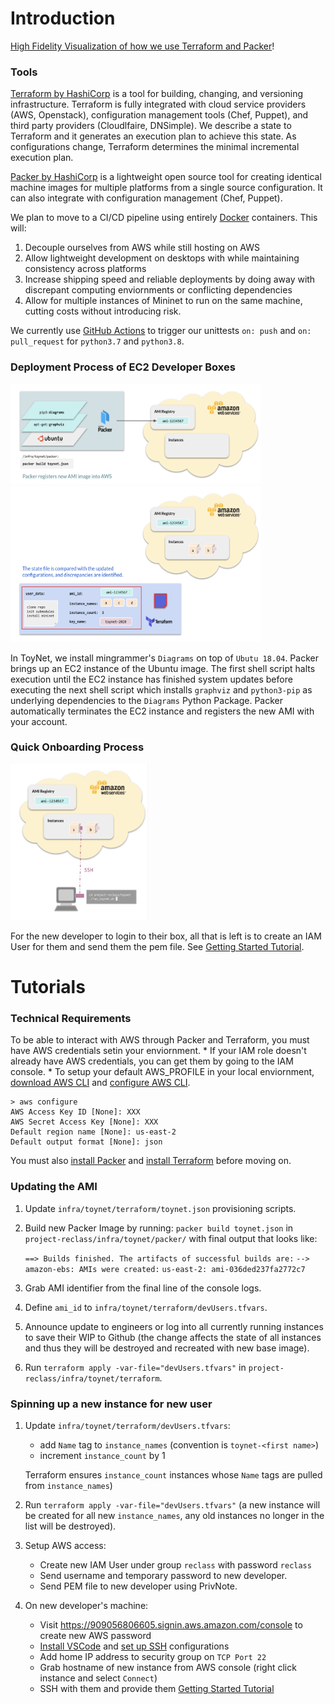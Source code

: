 # Introduction

[High Fidelity Visualization of how we use Terraform and Packer](https://docs.google.com/presentation/d/1fWdFEkkNzuaBaanlJP4Dc5YfGcCB2XJ-N4KkJMSqvLc/edit?usp=sharing)!

### Tools

[Terraform by HashiCorp](https://www.terraform.io/) is a tool for building, changing, and versioning infrastructure. Terraform is fully integrated with cloud service providers (AWS, Openstack), configuration management tools (Chef, Puppet), and third party providers (Cloudlfaire, DNSimple). We describe a state to Terraform and it generates an execution plan to achieve this state. As configurations change, Terraform determines the minimal incremental execution plan.

[Packer by HashiCorp](https://www.packer.io/) is a lightweight open source tool for creating identical machine images for multiple platforms from a single source configuration. It can also integrate with configuration management (Chef, Puppet).

We plan to move to a CI/CD pipeline using entirely [Docker](https://www.docker.com/why-docker) containers. This will:
1) Decouple ourselves from AWS while still hosting on AWS
2) Allow lightweight development on desktops with while maintaining consistency across platforms
3) Increase shipping speed and reliable deployments by doing away with discrepant computing enviornments or conflicting dependencies
4) Allow for multiple instances of Mininet to run on the same machine, cutting costs without introducing risk.

We currently use [GitHub Actions](https://github.com/takakonishimura/project-reclass/blob/master/toynet/.github/workflows/toynet.yml) to trigger our unittests `on: push` and `on: pull_request` for `python3.7` and `python3.8`.

### Deployment Process of EC2 Developer Boxes

<span>
<kbd> <img src="/images/infra_packer.png" height=160 width=400/> </kbd>
<kbd> <img src="/images/infra_terraform.png" height=250 width=400/> </kbd>
</span>

In ToyNet, we install mingrammer's `Diagrams` on top of `Ubutu 18.04`. Packer brings up an EC2 instance of the Ubuntu image. The first shell script halts execution until the EC2 instance has finished system updates before executing the next shell script which installs `graphviz` and `python3-pip` as underlying dependencies to the `Diagrams` Python Package. Packer automatically terminates the EC2 instance and registers the new AMI with your account.

### Quick Onboarding Process

<kbd> <img src="/images/infra_ssh.png" height=250 width=220/> </kbd>

For the new developer to login to their box, all that is left is to create an IAM User for them and send them the pem file. See [Getting Started Tutorial](https://github.com/takakonishimura/project-reclass/blob/master/toynet/ONBOARDING.md).

# Tutorials

### Technical Requirements

To be able to interact with AWS through Packer and Terraform, you must have AWS credentials setin your enviornment.
    * If your IAM role doesn't already have AWS credentials, you can get them by going to the IAM console.
    * To setup your default AWS_PROFILE in your local enviornment, [download AWS CLI](https://docs.aws.amazon.com/cli/latest/userguide/cli-chap-install.html) and [configure AWS CLI](https://docs.aws.amazon.com/cli/latest/userguide/cli-chap-configure.html).

    > aws configure
    AWS Access Key ID [None]: XXX
    AWS Secret Access Key [None]: XXX
    Default region name [None]: us-east-2
    Default output format [None]: json

You must also [install Packer](https://www.packer.io/intro/getting-started/) and [install Terraform](https://www.packer.io/intro/getting-started/) before moving on.

### Updating the AMI

1) Update `infra/toynet/terraform/toynet.json` provisioning scripts.

2) Build new Packer Image by running: `packer build toynet.json` in `project-reclass/infra/toynet/packer/`  with final output that looks like:

    `==> Builds finished. The artifacts of successful builds are:`
    `--> amazon-ebs: AMIs were created:`
    `us-east-2: ami-036ded237fa2772c7`

3) Grab AMI identifier from the final line of the console logs.

4) Define `ami_id` to `infra/toynet/terraform/devUsers.tfvars`.

5) Announce update to engineers or log into all currently running instances to save their WIP to Github (the change affects the state of all instances and thus they will be destroyed and recreated with new base image).

6) Run `terraform apply -var-file="devUsers.tfvars"` in `project-reclass/infra/toynet/terraform`.

### Spinning up a new instance for new user

1) Update `infra/toynet/terraform/devUsers.tfvars`:

    * add `Name` tag to `instance_names` (convention is `toynet-<first name>`)
    * increment `instance_count` by 1
    
    Terraform ensures `instance_count` instances whose `Name` tags are pulled from `instance_names`)

2) Run `terraform apply -var-file="devUsers.tfvars"` (a new instance will be created for all new `instance_names`, any old instances no longer in the list will be destroyed).

3) Setup AWS access:

    * Create new IAM User under group `reclass` with password `reclass`
    * Send username and temporary password to new developer.
    * Send PEM file to new developer using PrivNote.

5) On new developer's machine:

    * Visit https://909056806605.signin.aws.amazon.com/console to create new AWS password
    * [Install VSCode](https://code.visualstudio.com/download) and [set up SSH](https://medium.com/@christyjacob4/using-vscode-remotely-on-an-ec2-instance-7822c4032cff) configurations
    * Add home IP address to security group on `TCP Port 22`
    * Grab hostname of new instance from AWS console (right click instance and select `Connect`)
    * SSH with them and provide them [Getting Started Tutorial](https://github.com/takakonishimura/project-reclass/blob/master/toynet/ONBOARDING.md)
